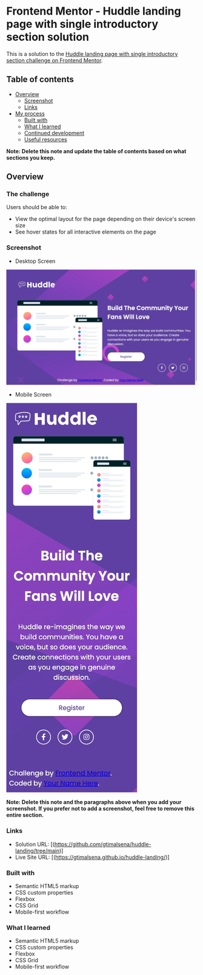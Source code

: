 # Frontend Mentor - Huddle landing page with single introductory section solution

This is a solution to the [Huddle landing page with single introductory section challenge on Frontend Mentor](https://www.frontendmentor.io/challenges/huddle-landing-page-with-a-single-introductory-section-B_2Wvxgi0).

## Table of contents

- [Overview](#overview)
  - [Screenshot](#screenshot)
  - [Links](#links)
- [My process](#my-process)
  - [Built with](#built-with)
  - [What I learned](#what-i-learned)
  - [Continued development](#continued-development)
  - [Useful resources](#useful-resources)

**Note: Delete this note and update the table of contents based on what sections you keep.**

## Overview

### The challenge

Users should be able to:

- View the optimal layout for the page depending on their device's screen size
- See hover states for all interactive elements on the page

### Screenshot

- Desktop Screen

![](./design/desktop.jpeg)

- Mobile Screen

![](./design/mobile.jpeg)


**Note: Delete this note and the paragraphs above when you add your screenshot. If you prefer not to add a screenshot, feel free to remove this entire section.**

### Links

- Solution URL: [(https://github.com/gtimalsena/huddle-landing/tree/main)]
- Live Site URL: [(https://gtimalsena.github.io/huddle-landing/)]


### Built with

- Semantic HTML5 markup
- CSS custom properties
- Flexbox
- CSS Grid
- Mobile-first workflow


### What I learned

- Semantic HTML5 markup
- CSS custom properties
- Flexbox
- CSS Grid
- Mobile-first workflow

